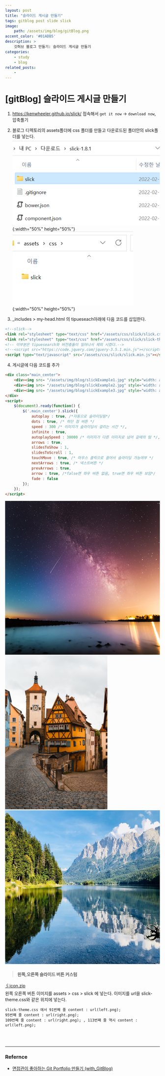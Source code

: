 ```yaml
---
layout: post
title: "슬라이드 게시글 만들기"
tags: gitblog post slide slick
image: 
    path: /assets/img/blog/gitBlog.png
accent_color: '#01ADB5'
description: >
    깃허브 블로그 만들기: 슬라이드 게시글 만들기
categories:
    - study
    - blog
related_posts:    
    -    
---
```

# [gitBlog] 슬라이드 게시글 만들기

1. <https://kenwheeler.github.io/slick/> 접속해서 `get it now` -> `download now`, 압축풀기   
2. 블로그 디렉토리의 assets폴더에 css 폴더를 만들고 다운로드된 폴더안의 slick폴더를 넣는다.   
![다운로드된 폴더](/assets/img/blog/slick1.png){:width="50%" height="50%"}   
![블로그 폴더](/assets/img/blog/slick2.png){:width="50%" height="50%"}   

3. _includes > my-head.html 의 tipueseach아래에 다음 코드를 삽입한다.

```markdown
<!--slick-->
<link rel="stylesheet" type="text/css" href="/assets/css/slick/slick.css"/>
<link rel="stylesheet" type="text/css" href="/assets/css/slick/slick-theme.css"/>
<!-- 이부분은 tipuesearch와 버전충돌이 일어나서 제외 시켰다.-->
<!--<script src="https://code.jquery.com/jquery-3.5.1.min.js"></script>-->
<script type="text/javascript" src="/assets/css/slick/slick.min.js"></script>
```

4. 게시글에 다음 코드를 추가

```html
<div class="main_center">
    <div><img src= "/assets/img/blog/slickExample1.jpg" style="width: auto; height: 500px;"></div>
    <div><img src= "/assets/img/blog/slickExample2.jpg" style="width: auto; height: 500px;"></div>
    <div><img src= "/assets/img/blog/slickExample3.jpg" style="width: auto; height: 500px;"></div>
</div>
<script>
    $(document).ready(function() {
        $('.main_center').slick({
            autoplay : true, /*자동으로 슬라이딩됨*/
            dots : true, /* 하단 점 버튼 */
            speed : 300 /* 이미지가 슬라이딩시 걸리는 시간 */,
            infinite : true,
            autoplaySpeed : 30000 /* 이미지가 다른 이미지로 넘어 갈때의 텀 */,
            arrows : true,
            slidesToShow : 1,
            slidesToScroll : 1,
            touchMove : true, /* 마우스 클릭으로 끌어서 슬라이딩 가능여부 */
            nextArrows : true, /* 넥스트버튼 */
            prevArrows : true,
            arrow : true, /*false면 좌우 버튼 없음, true면 좌우 버튼 보임*/
            fade : false
        });
    });
</script>
```

<div class="main_center">
    <div><img src= "/assets/img/blog/slickExample1.jpg" style="width: auto; height: 500px;"></div>
    <div><img src= "/assets/img/blog/slickExample2.jpg" style="width: auto; height: 500px;"></div>
    <div><img src= "/assets/img/blog/slickExample3.jpg" style="width: auto; height: 500px;"></div>
</div>
<script>
    $(document).ready(function() {
        $('.main_center').slick({
            autoplay : true, 
            dots : true, 
            speed : 300, 
            infinite : true,
            autoplaySpeed : 30000,
            arrows : true,
            slidesToShow : 1,
            slidesToScroll : 1,
            touchMove : true, 
            nextArrows : true, 
            prevArrows : true,
            arrow : true, 
            fade : false
        });
    });
</script>

> #### 왼쪽,오른쪽 슬라이드 버튼 커스텀
 <a href="/assets/css/slick/icon.zip" download>🖇️icon.zip</a>    
 왼쪽 오른쪽 버튼 이미지를 assets > css > slick 에 넣는다.
 이미지를 url을 slick-theme.css와 같은 위치에 넣는다.
 ```
 slick-theme.css 에서 91번째 줄 content : url(left.png);
 95번째 줄 content : url(right.png);
 109번째 줄 content : url(right.png); , 113번째 줄 역시 content : url(left.png);
 ```


<br>
<br>

- - -

### Refernce 
- [면접관이 좋아하는 Git Portfolio 만들기 (with_GitBlog)](https://projectlion.io/courses/technology/gitblog)